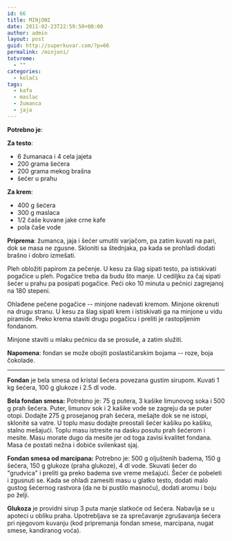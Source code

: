 ```yaml
---
id: 66
title: MINjONI
date: 2011-02-23T22:59:50+00:00
author: admin
layout: post
guid: http://superkuvar.com/?p=66
permalink: /minjoni/
totvreme:
  - ""
categories:
  - kolači
tags:
  - kafa
  - maslac
  - žumanca
  - jaja
---
```

**Potrebno je**:

**Za testo**:

  * 6 žumanaca i 4 cela jajeta
  * 200 grama šećera
  * 200 grama mekog brašna
  * šećer u prahu

**Za krem**:

  * 400 g šećera
  * 300 g maslaca
  * 1/2 čaše kuvane jake crne kafe
  * pola čaše vode

**Priprema**: žumanca, jaja i šećer umutiti varjačom, pa zatim kuvati na pari, dok se masa ne zgusne. Skloniti sa štednjaka, pa kada se prohladi dodati brašno i dobro izmešati.

Pleh obložiti papirom za pečenje. U kesu za šlag sipati testo, pa istiskivati pogačice u pleh. Pogačice treba da budu što manje. U cediljku za čaj sipati šećer u prahu pa posipati pogačice. Peći oko 10 minuta u pećnici zagrejanoj na 180 stepeni.

Ohlađene pečene pogačice -- minjone nadevati kremom. Minjone okrenuti na drugu stranu. U kesu za šlag sipati krem i istiskivati ga na minjone u vidu piramide. Preko krema staviti drugu pogačicu i preliti je rastopljenim fondanom.

Minjone staviti u mlaku pećnicu da se prosuše, a zatim služiti.

**Napomena**: fondan se može obojiti poslastičarskim bojama -- roze, boja čokolade.

---

**Fondan** je bela smesa od kristal šećera povezana gustim sirupom. Kuvati 1 kg šećera, 100 g glukoze i 2.5 dl vode. 

**Bela fondan smesa:**
Potrebno je: 75 g putera, 3 kašike limunovog soka i 500 g prah šećera. Puter, limunov sok i 2 kašike vode se zagreju da se puter otopi. Dodajte 275 g prosejanog prah šećera, mešajte dok se ne istopi, sklonite sa vatre. U toplu masu dodajte preostali šećer kašiku po kašiku, stalno mešajući. Toplu masu istresite na dasku posutu prah šećerom i mesite. Masu morate dugo da mesite jer od toga zavisi kvalitet fondana. Masa će postati nežna i dobiće
svilenkast sjaj. 

**Fondan smesa od marcipana:**
Potrebno je: 500 g oljuštenih badema, 150 g šećera, 150 g glukoze (praha glukoze), 4 dl vode. Skuvati šećer do "grudvica" i preliti ga preko badema sve vreme mešajući. Šećer će pobeleti i zgusnuti se. Kada se ohladi zamesiti masu u glatko testo, dodati malo gustog šećernog rastvora (da ne bi pustilo masnoću), dodati aromu i boju po želji.

**Glukoza** je providni sirup 3 puta manje slatkoće od šećera. Nabavlja se u apoteci u obliku praha. Upotrebljava se za sprečavanje zgrušavanja šećera pri njegovom kuvanju (kod pripremanja fondan smese, marcipana, nugat smese, kandiranog voća).

